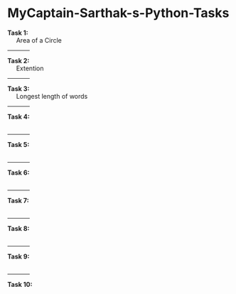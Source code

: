 # MyCaptain-Sarthak-s-Python-Tasks
<b>Task 1:</b><br>
  &nbsp;&nbsp;&nbsp;&nbsp; Area of a Circle
<hr width="10%";>
<b>Task 2:</b><br>
  &nbsp;&nbsp;&nbsp;&nbsp; Extention
<hr width="10%";>
<b>Task 3:</b><br>
  &nbsp;&nbsp;&nbsp;&nbsp; 	Longest length of words
<hr width="10%";>
<b>Task 4:</b><br>
  &nbsp;&nbsp;&nbsp;&nbsp; 
<hr width="10%";>
<b>Task 5:</b><br>
  &nbsp;&nbsp;&nbsp;&nbsp; 
<hr width="10%";>
<b>Task 6:</b><br>
  &nbsp;&nbsp;&nbsp;&nbsp; 
<hr width="10%";>
<b>Task 7:</b><br>
  &nbsp;&nbsp;&nbsp;&nbsp; 
<hr width="10%";>
<b>Task 8:</b><br>
  &nbsp;&nbsp;&nbsp;&nbsp; 
<hr width="10%";>
<b>Task 9:</b><br>
  &nbsp;&nbsp;&nbsp;&nbsp; 
<hr width="10%";>
<b>Task 10:</b><br>
  &nbsp;&nbsp;&nbsp;&nbsp; 

